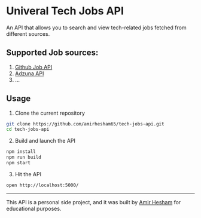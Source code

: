 # Univeral Tech Jobs API
An API that allows you to search and view tech-related jobs fetched from different sources.

## Supported Job sources:
1. [Github Job API](https://jobs.github.com/api)
2. [Adzuna API](https://developer.adzuna.com/)
3. ...

## Usage
1. Clone the current repository

```sh
git clone https://github.com/amirhesham65/tech-jobs-api.git
cd tech-jobs-api 
 ```

2. Build and launch the API

```sh
npm install
npm run build
npm start
``` 

3. Hit the API

```sh
open http://localhost:5000/
```

---

This API is a personal side project, and it was built by [Amir Hesham](https://github.com/amirhesham65) for educational purposes. 